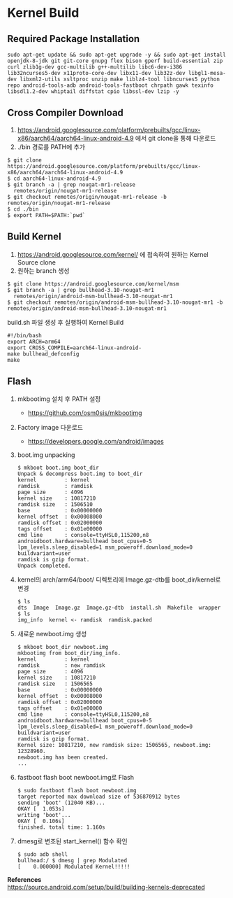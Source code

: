 # **Kernel Build**

## **Required Package Installation**

```
sudo apt-get update && sudo apt-get upgrade -y && sudo apt-get install openjdk-8-jdk git git-core gnupg flex bison gperf build-essential zip curl zlib1g-dev gcc-multilib g++-multilib libc6-dev-i386 lib32ncurses5-dev x11proto-core-dev libx11-dev lib32z-dev libgl1-mesa-dev libxml2-utils xsltproc unzip make liblz4-tool libncurses5 python repo android-tools-adb android-tools-fastboot chrpath gawk texinfo libsdl1.2-dev whiptail diffstat cpio libssl-dev lzip -y
```

## **Cross Compiler Download**

1. https://android.googlesource.com/platform/prebuilts/gcc/linux-x86/aarch64/aarch64-linux-android-4.9 에서 git clone을 통해 다운로드  
1. ./bin 경로를 PATH에 추가 

```
$ git clone https://android.googlesource.com/platform/prebuilts/gcc/linux-x86/aarch64/aarch64-linux-android-4.9
$ cd aarch64-linux-android-4.9
$ git branch -a | grep nougat-mr1-release
  remotes/origin/nougat-mr1-release
$ git checkout remotes/origin/nougat-mr1-release -b remotes/origin/nougat-mr1-release
$ cd ./bin
$ export PATH=$PATH:`pwd`
```

## **Build Kernel**

1. https://android.googlesource.com/kernel/ 에 접속하여 원하는 Kernel Source clone
1. 원하는 branch 생성

```
$ git clone https://android.googlesource.com/kernel/msm
$ git branch -a | grep bullhead-3.10-nougat-mr1
  remotes/origin/android-msm-bullhead-3.10-nougat-mr1
$ git checkout remotes/origin/android-msm-bullhead-3.10-nougat-mr1 -b remotes/origin/android-msm-bullhead-3.10-nougat-mr1
```

build.sh 파일 생성 후 실행하여 Kernel Build

```
#!/bin/bash
export ARCH=arm64
export CROSS_COMPILE=aarch64-linux-android-
make bullhead_defconfig
make
```

## **Flash**

1. mkbootimg 설치 후 PATH 설정
    * <https://github.com/osm0sis/mkbootimg>  
1. Factory image 다운로드
    * <https://developers.google.com/android/images>
1. boot.img unpacking

    ```
    $ mkboot boot.img boot_dir
    Unpack & decompress boot.img to boot_dir
    kernel         : kernel
    ramdisk        : ramdisk
    page size      : 4096
    kernel size    : 10817210
    ramdisk size   : 1506510
    base           : 0x00000000
    kernel offset  : 0x00008000
    ramdisk offset : 0x02000000
    tags offset    : 0x01e00000
    cmd line       : console=ttyHSL0,115200,n8 androidboot.hardware=bullhead boot_cpus=0-5 lpm_levels.sleep_disabled=1 msm_poweroff.download_mode=0 buildvariant=user
    ramdisk is gzip format.
    Unpack completed.
    ```
1. kernel의 arch/arm64/boot/ 디렉토리에 Image.gz-dtb를 boot_dir/kernel로 변경

    ```
    $ ls
    dts  Image  Image.gz  Image.gz-dtb  install.sh  Makefile  wrapper
    $ ls
    img_info  kernel <- ramdisk  ramdisk.packed
    ```
1. 새로운 newboot.img 생성

    ```
    $ mkboot boot_dir newboot.img
    mkbootimg from boot_dir/img_info.
    kernel         : kernel
    ramdisk        : new_ramdisk
    page size      : 4096
    kernel size    : 10817210
    ramdisk size   : 1506565
    base           : 0x00000000
    kernel offset  : 0x00008000
    ramdisk offset : 0x02000000
    tags offset    : 0x01e00000
    cmd line       : console=ttyHSL0,115200,n8 androidboot.hardware=bullhead boot_cpus=0-5 lpm_levels.sleep_disabled=1 msm_poweroff.download_mode=0 buildvariant=user
    ramdisk is gzip format.
    Kernel size: 10817210, new ramdisk size: 1506565, newboot.img: 12328960.
    newboot.img has been created.
    ...
    ```
1. fastboot flash boot newboot.img로 Flash

    ```
    $ sudo fastboot flash boot newboot.img 
    target reported max download size of 536870912 bytes
    sending 'boot' (12040 KB)...
    OKAY [  1.053s]
    writing 'boot'...
    OKAY [  0.106s]
    finished. total time: 1.160s
    ```
1. dmesg로 변조된 start_kernel() 함수 확인

    ```
    $ sudo adb shell
    bullhead:/ $ dmesg | grep Modulated
    [    0.000000] Modulated Kernel!!!!!
    ```

**References**  
<https://source.android.com/setup/build/building-kernels-deprecated>
